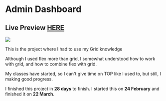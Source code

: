 # Admin Dashboard
## Live Preview <a href="https://afnsami.github.io/admin_dashboard">HERE</a>

<img src="images/preview.png">

<p>This is the project where I had to use my Grid knowledge</p>
<p>Although I used flex more than grid, I somewhat understood how to work with grid, and how to combine flex with grid.</p>
<p>My classes have started, so I can't give time on TOP like I used to, but still, I making good progress.</p>

<p>I finished this project in <b>28 days</b> to finish. I started this on <b>24 February</b> and finished it on <b>22 March</b>.</p>
